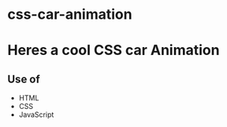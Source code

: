 # css-car-animation
<h1>Heres a cool CSS car Animation</h1>
</hr>
<h2>Use of</h2>
<ul>
<li>HTML</li>
<li>CSS</li>
<li>JavaScript</li>
</ul>
